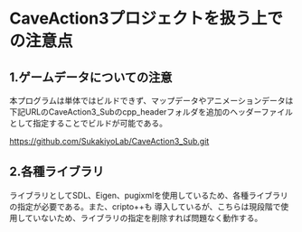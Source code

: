 # CaveAction3プロジェクトを扱う上での注意点
## 1.ゲームデータについての注意
本プログラムは単体ではビルドできず、マップデータやアニメーションデータは下記URLのCaveAction3\_Subのcpp\_headerフォルダを追加のヘッダーファイルとして指定することでビルドが可能である。

https://github.com/SukakiyoLab/CaveAction3_Sub.git

## 2.各種ライブラリ
ライブラリとしてSDL、Eigen、pugixmlを使用しているため、各種ライブラリの指定が必要である。また、cripto++も
導入しているが、こちらは現段階で使用していないため、ライブラリの指定を削除すれば問題なく動作する。
